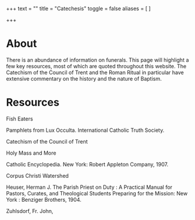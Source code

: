 +++
text = ""
title = "Catechesis"
toggle = false
aliases = [
]

+++


# About

There is an abundance of information on funerals. This page will highlight a few key resources, most of which are quoted throughout this website. The Catechism of the Council of Trent and the Roman Ritual in particular have extensive commentary on the history and the nature of Baptism. 

# Resources

Fish Eaters

Pamphlets from Lux Occulta. International Catholic Truth Society. 

Catechism of the Council of Trent

Holy Mass and More

Catholic Encyclopedia. New York: Robert Appleton Company, 1907. 

Corpus Christi Watershed

Heuser, Herman J. The Parish Priest on Duty : A Practical Manual for Pastors, Curates, and Theological Students Preparing for the Mission: New York : Benziger Brothers, 1904.

Zuhlsdorf, Fr. John, 


